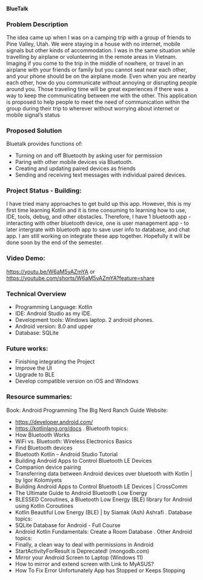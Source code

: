 #### BlueTalk

### Problem Description

The idea came up when I was on a camping trip with a group of friends to Pine Valley, Utah. We were staying in a house with no internet, mobile signals but other kinds of accommodation. I was in the same situation while travelling by airplane or volunteering in the remote areas in Vietnam. Imaging if you come to the trip in the middle of nowhere, or travel in an airplane with your friends or family but you cannot seat near each other, and your phone should be on the airplane mode. Even when you are nearby each other, how do you communicate without annoying or disrupting people around you. Those traveling time will be great experiences if there was a way to keep the communicating between me with the other. This application is proposed to help people to meet the need of communication within the group during their trip to wherever without worrying about internet or mobile signal’s status

### Proposed Solution
Bluetalk provides functions of:
- Turning on and off Bluetooth by asking user for permission
- Paring with other mobile devices via Bluetooth.
- Creating and updating paired devices as friends
- Sending and receiving text messages with individual paired devices.

### Project Status - Building:
I have tried many approaches to get build up this app. However, this is my first time learning Kotlin and it is time consuming to learning how to use, IDE, tools, debug, and other obstacles. Therefore, I have 1 bluetooth app - interacting with other bluetooth device, one is user management app - to later intergrate with bluetooth app to save user info to database, and chat app. I am still working on integrate these app together. Hopefully it will be done soon by the end of the semester.

### Video Demo:
https://youtu.be/W6aM5yAZmYA
or https://youtube.com/shorts/W6aM5yAZmYA?feature=share

### Technical Overview

- Programming Language: Kotlin
- IDE: Android Studio as my IDE. 
- Development tools: Windows laptop. 2 android phones.
- Android version: 8.0 and upper
- Database: SQLite

### Future works: 
- Finishing integrating the Project
- Improve the UI
- Upgrade to BLE
- Develop compatible version on iOS and Windows

### Resource summaries:
Book: Android Programming The Big Nerd Ranch Guide
Website: 
- https://developer.android.com/
- https://kotlinlang.org/docs
. Bluetooth topics:
- How Bluetooth Works  
- WiFi vs. Bluetooth: Wireless Electronics Basics  
- Find Bluetooth devices
- Bluetooth Kotlin – Android Studio Tutorial
- Building Android Apps to Control Bluetooth LE Devices
- Companion device pairing 
- Transferring data between Android devices over bluetooth with Kotlin | by Igor Kolomiyets  
- Building Android Apps to Control Bluetooth LE Devices | CrossComm
- The Ultimate Guide to Android Bluetooth Low Energy 
- BLESSED Coroutines, a Bluetooth Low Energy (BLE) library for Android using Kotlin Coroutines
- Kotlin Beautiful Low Energy (BLE) | by Siamak (Ash) Ashrafi 
. Database topics:
- SQLite Database for Android - Full Course
- Android Kotlin Fundamentals: Create a Room Database
. Other Android topics: 
- Finally, a clean way to deal with permissions in Android
- StartActivityForResult is Deprecated! (mongodb.com)
- Mirror your Android Screen to Laptop (Windows 11)
- How to mirror and extend screen with Link to MyASUS? 
- How To Fix Error Unfortunately App has Stopped or Keeps Stopping 
